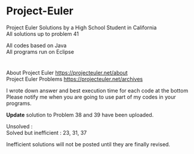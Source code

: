 # Project-Euler
Project Euler Solutions by a High School Student in California  
All solutions up to problem 41  
  
All codes based on Java  
All programs run on Eclipse
#  
  
About Project Euler https://projecteuler.net/about  
Project Euler Problems https://projecteuler.net/archives  
  
I wrote down answer and best execution time for each code at the bottom  
Please notify me when you are going to use part of my codes in your programs.  
  
**Update** solution to Problem 38 and 39 have been uploaded.  

Unsolved :   
Solved but inefficient : 23, 31, 37  
  
Inefficient solutions will not be posted until they are finally revised.
